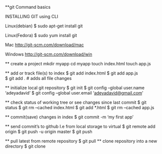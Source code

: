 **git Command basics

INSTALLING GIT using CLI

Linux(debian)
$ sudo apt-get install git

Linux(Fedora)
$ sudo yum install git

Mac
http://git-scm.com/download/mac

Windows
http://git-scm.com/download/win

** create a project
mkdir myapp
cd myapp
touch index.html
touch app.js

** add or track file(s) to index
$ git add index.html 
$ git add app.js  
$ git add .  # adds all file changes

** initialize local git repository
$ git init 
$ git config –global user.name ‘adeyadavid’
$ git config –global user.email ‘adeyadavid@gmail.com’

** check status of working tree or see changes since last commit
$ git status 
$ git rm –cached index.html
$ git add *.html
$ git rm –cached app.js 

** commit(save) changes in index
$ git commit -m ‘my first app’

** send commit’s to github I.e from local storage to virtual
$ git remote add origin <copy paste Http url for repository created here>
$ git push -u origin master
$ git push

** pull latest from remote repository
$ git pull 
** clone repository into a new directory
$ git clone <copy paste git url to be cloned here>
 
